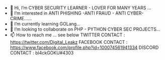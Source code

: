 - 👋 Hi, I’m CYBER SECURITY LEARNER - LOVER FOR MANY YEARS ...
- 👀 I’m interested in ANTI PHISHING -ANTI FRAUD - ANTI CYBER-CRIME......
- 🌱 I’m currently learning GOLang...
- 💞️ I’m looking to collaborate on PHP - PYTHON CYBER SEC PROJECTS...
- 📫 How to reach me ... see below
TWITTER CONTACT : https://twitter.com/Digital_Leakz
FACEBOOK CONTACT : https://www.facebook.com/profile.php?id=100074561941334
DISCORD CONTACT : bl4ckGOKU#4303
